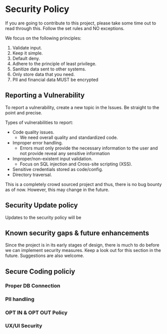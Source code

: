 # Security Policy

If you are going to contribute to this project, please take some time out to read through this. Follow the set rules and NO exceptions. 

We focus on the following principles:

1. Validate input.
2. Keep it simple.
3. Default deny.
4. Adhere to the principle of least privilege.
5. Sanitize data sent to other systems.
6. Only store data that you need. 
7. PII and financial data MUST be encrypted

## Reporting a Vulnerability

To report a vulnerability, create a new topic in the Issues. Be straight to the point and precise. 


Types of vulnerabilities to report:

* Code quality issues.
  * We need overall quality and standardized code.
* Improper error handling.
  * Errors must only provide the necessary information to the user and not provide reveal any sensitive information
* Improper/non-existent input validation.
  * Focus on SQL injection and Cross-site scripting (XSS). 
* Sensitive credentials stored as code/config.
* Directory traversal.

This is a completely crowd sourced project and thus, there is no bug bounty as of now. However, this may change in the future.

## Security Update policy

Updates to the security policy will be 

## Known security gaps & future enhancements

Since the project is in its early stages of design, there is much to do before we can implement security measures. Keep a look out for this section in the future. Suggestions are also welcome.

## Secure Coding policiy

### Proper DB Connection

### PII handling

### OPT IN & OPT OUT Policy

### UX/UI Security

 
